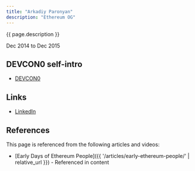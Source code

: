 ```yaml
---
title: "Arkadiy Paronyan"
description: "Ethereum OG"
---
```


{{ page.description }}

Dec 2014 to Dec 2015

## DEVCON0 self-intro
- [DEVCON0](https://youtu.be/_BvvUlKDqp0?t=31m21s)

## Links
- [LinkedIn](https://www.linkedin.com/in/arkadiy-paronyan-a1882514/)

## References

This page is referenced from the following articles and videos:

- [Early Days of Ethereum People]({{ '/articles/early-ethereum-people/' | relative_url }}) - Referenced in content
